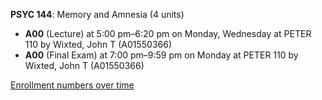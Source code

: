 **PSYC 144**: Memory and Amnesia (4 units)

- **A00** (Lecture) at 5:00 pm–6:20 pm on Monday, Wednesday at PETER 110 by Wixted, John T (A01550366)
- **A00** (Final Exam) at 7:00 pm–9:59 pm on Monday at PETER 110 by Wixted, John T (A01550366)

[Enrollment numbers over time](./PSYC144.tsv)

